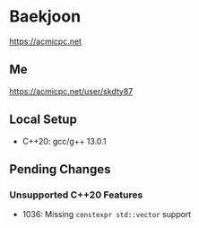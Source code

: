 # Baekjoon
https://acmicpc.net

## Me
<https://acmicpc.net/user/skdty87>

## Local Setup

* C++20: gcc/g++ 13.0.1

## Pending Changes

### Unsupported C++20 Features

* 1036: Missing `constexpr std::vector` support
